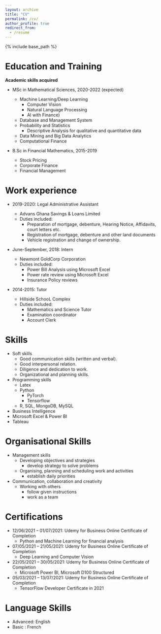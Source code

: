 ```yaml
---
layout: archive
title: "CV"
permalink: /cv/
author_profile: true
redirect_from:
  - /resume
---
```


{% include base_path %}

Education and Training
======
**Academic skills acquired**
* MSc in Mathematical Sciences, 2020-2022 (expected)
  * Machine Learning/Deep Learning 
    * Computer Vision
    * Natural Language Processing
    * AI with Finance)
  * Database and Management System
  * Probability and Statistics
    * Descriptive Analysis for qualitative and quantitative data
  * Data Mining and Big Data Analytics
  * Computational Finance
 
* B.Sc in Financial Mathematics, 2015-2019
  * Stock Pricing
  * Corporate Finance
  * Financial Management


Work experience
======
* 2019-2020: Legal Administrative Assistant
  * Advans Ghana Savings & Loans Limited
  * Duties included:
    * Preparation of mortgage, debenture, Hearing Notice, Affidavits, court letters etc.
    * Registration of mortgage, debenture and other land documents
    * Vehicle registration and change of ownership.

* June-September, 2018: Intern
  * Newmont GoldCorp Corporation 
  * Duties included: 
    * Power Bill Analysis using Microsoft Excel
    * Power rate review using Microsoft Excel
    * Insurance Policy reviews
  
* 2014-2015: Tutor
  * Hillside SchooL Complex
  * Duties included: 
    * Mathematics and Science Tutor
    * Examination coordinator
    * Account Clerk
  
Skills
======
* Soft skills
  * Good communication skills (written and verbal).
  * Good interpersonal relation.
  * Diligence and dedication to work.
  * Organizational and planning skills.
* Programming skills
  * Latex
  * Python
    * PyTorch 
    * Tensorflow 
  * R, SQL, MongoDB, MySQL
* Business Intelligence
 * Microsoft Excel & Power BI
 * Tableau

Organisational Skills
======
* Management skills
  * Developing objectives and strategies
    * develop strategy to solve problems
  * Organising, planning and scheduling work and activities
    * establish daily priorities
* Communication, collaboration and creativity
  * Working with others
    * follow given instructions
    * work as a team


Certifications
======
* 12/06/2021 – 01/07/2021: Udemy for Business Online Certificate of Completion
  * Python and Machine Learning for financial analysis
* 07/05/2021 – 21/05/2021: Udemy for Business Online Certificate of Completion
  * Deep Learning and Computer Vision
* 22/05/2021 – 30/05/2021: Udemy for Business Online Certificate of Completion
  * Microsoft Power BI, Microsoft D100 Structured
* 05/03/2021 – 13/07/2021: Udemy for Business Online Certificate of Completion
  * TensorFlow Developer Certificate in 2021

Language Skills
======
* Advanced: English
* Basic   : French



<!-- Publications
======
  <ul>{% for post in site.publications %}
    {% include archive-single-cv.html %}
  {% endfor %}</ul>
  
Talks
======
  <ul>{% for post in site.talks %}
    {% include archive-single-talk-cv.html %}
  {% endfor %}</ul>
  
Teaching
======
  <ul>{% for post in site.teaching %}
    {% include archive-single-cv.html %}
  {% endfor %}</ul>
  
Service and leadership
======
* Currently signed in to 43 different slack teams -->
